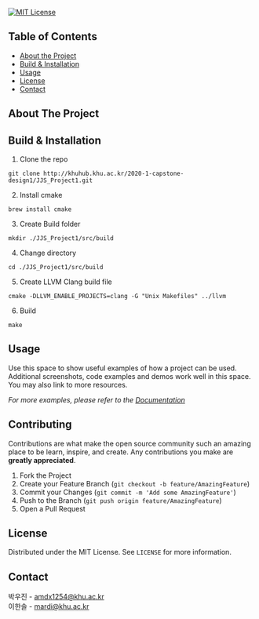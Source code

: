 [![MIT License][license-shield]][license-url]


<!-- TABLE OF CONTENTS -->
## Table of Contents

* [About the Project](#about-the-project)
* [Build & Installation](#Build-&-Installation)
* [Usage](#usage)
* [License](#license)
* [Contact](#contact)



<!-- ABOUT THE PROJECT -->
## About The Project




<!-- GETTING STARTED -->
## Build & Installation
 
1. Clone the repo
```
git clone http://khuhub.khu.ac.kr/2020-1-capstone-design1/JJS_Project1.git
```
2. Install cmake
```
brew install cmake
```
3. Create Build folder
```
mkdir ./JJS_Project1/src/build
```
4. Change directory
```
cd ./JJS_Project1/src/build
```
5. Create LLVM Clang build file
```
cmake -DLLVM_ENABLE_PROJECTS=clang -G "Unix Makefiles" ../llvm
```
6. Build
```
make
```



<!-- USAGE EXAMPLES -->
## Usage

Use this space to show useful examples of how a project can be used. Additional screenshots, code examples and demos work well in this space. You may also link to more resources.

_For more examples, please refer to the [Documentation](https://example.com)_


<!-- CONTRIBUTING -->
## Contributing

Contributions are what make the open source community such an amazing place to be learn, inspire, and create. Any contributions you make are **greatly appreciated**.

1. Fork the Project
2. Create your Feature Branch (`git checkout -b feature/AmazingFeature`)
3. Commit your Changes (`git commit -m 'Add some AmazingFeature'`)
4. Push to the Branch (`git push origin feature/AmazingFeature`)
5. Open a Pull Request



<!-- LICENSE -->
## License

Distributed under the MIT License. See `LICENSE` for more information.



<!-- CONTACT -->
## Contact
박우진 - amdx1254@khu.ac.kr <br>
이한솔 - mardi@khu.ac.kr





<!-- MARKDOWN LINKS & IMAGES -->
<!-- https://www.markdownguide.org/basic-syntax/#reference-style-links -->
[contributors-shield]: https://img.shields.io/github/contributors/othneildrew/Best-README-Template.svg?style=flat-square
[contributors-url]: https://github.com/othneildrew/Best-README-Template/graphs/contributors
[forks-shield]: https://img.shields.io/github/forks/othneildrew/Best-README-Template.svg?style=flat-square
[forks-url]: https://github.com/othneildrew/Best-README-Template/network/members
[stars-shield]: https://img.shields.io/github/stars/othneildrew/Best-README-Template.svg?style=flat-square
[stars-url]: https://github.com/othneildrew/Best-README-Template/stargazers
[issues-shield]: https://img.shields.io/github/issues/othneildrew/Best-README-Template.svg?style=flat-square
[issues-url]: https://github.com/othneildrew/Best-README-Template/issues
[license-shield]: https://img.shields.io/github/license/othneildrew/Best-README-Template.svg?style=flat-square
[license-url]: https://github.com/othneildrew/Best-README-Template/blob/master/LICENSE.txt
[product-screenshot]: images/screenshot.png
